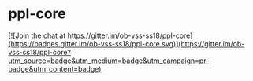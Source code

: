 # ppl-core

[![Join the chat at https://gitter.im/ob-vss-ss18/ppl-core](https://badges.gitter.im/ob-vss-ss18/ppl-core.svg)](https://gitter.im/ob-vss-ss18/ppl-core?utm_source=badge&utm_medium=badge&utm_campaign=pr-badge&utm_content=badge)